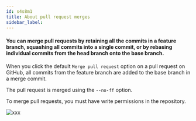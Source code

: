 ```yaml
---
id: s4s8m1
title: About pull request merges
sidebar_label:
---
```


#### You can merge pull requests by retaining all the commits in a feature branch, squashing all commits into a single commit, or by rebasing individual commits from the head branch onto the base branch.

When you click the default `Merge pull request` option on a pull request on GitHub, all commits from the feature branch are added to the base branch in a merge commit.

The pull request is merged using the `--no-ff` option.

To merge pull requests, you must have write permissions in the repository.


![xxx](https://raw.githubusercontent.com/ChickenKyiv/awesome-git-article/master/img/commands/standard-merge-commit-diagram.png)



<!-- https://help.github.com/en/articles/about-pull-request-merges -->
